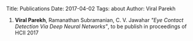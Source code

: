 Title: Publications
Date: 2017-04-02
Tags: about
Author: Viral Parekh

1. __Viral Parekh__, Ramanathan Subramanian, C. V. Jawahar _"Eye Contact Detection Via Deep Neural Networks"_, to be publish  in proceedings of HCII 2017
